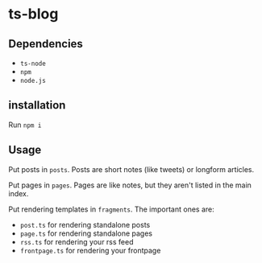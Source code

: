 # ts-blog

## Dependencies

- `ts-node`
- `npm`
- `node.js`

## installation

Run `npm i`

## Usage

Put posts in `posts`. Posts are short notes (like tweets) or longform articles.

Put pages in `pages`. Pages are like notes, but they aren't listed in the main index.

Put rendering templates in `fragments`. The important ones are:

- `post.ts` for rendering standalone posts
- `page.ts` for rendering standalone pages
- `rss.ts` for rendering your rss feed
- `frontpage.ts` for rendering your frontpage
